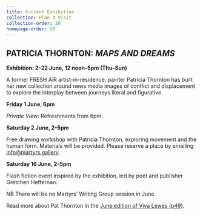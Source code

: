```yaml
---
title: Current Exhibition
collection: Plan a Visit
collection-order: 20
homepage-order: 50
---
```


## PATRICIA THORNTON: <cite>MAPS AND DREAMS</cite>

**Exhibition: 2&ndash;22 June, 12 noon&ndash;5pm (Thu&ndash;Sun)**

A former FRESH AiR artist-in-residence, painter Patricia Thornton has built her new collection around news media images of conflict and displacement to explore the interplay between journeys literal and figurative.

**Friday 1 June, 6pm**

<cite>Private View:</cite> Refreshments from 6pm.

**Saturday 2 June, 2&ndash;5pm**

Free drawing workshop with Patricia Thornton, exploring movement and the human form. Materials will be provided. Please reserve a place by emailing <a href="mailto:info@martyrs.gallery">info@martyrs.gallery</a>.

**Saturday 16 June, 2&ndash;5pm**

Flash fiction event inspired by the exhibition, led by poet and publisher Gretchen Heffernan.

NB There will be no Martyrs&rsquo; Writing Group session in June. 

Read more about Pat Thornton in the [June edition of Viva Lewes (p49)](http://www.vivabrighton.com/viva-lewes). 